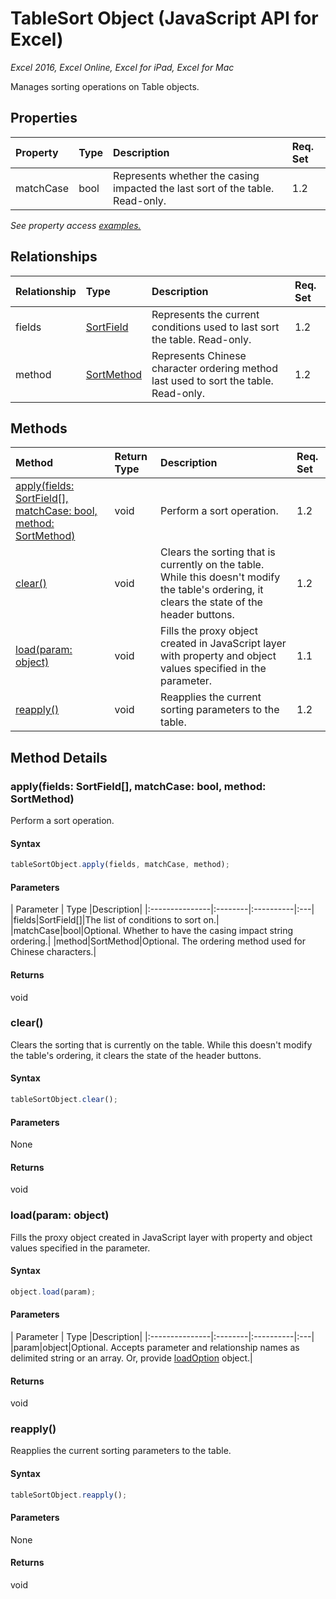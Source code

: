 # TableSort Object (JavaScript API for Excel)

_Excel 2016, Excel Online, Excel for iPad, Excel for Mac_

Manages sorting operations on Table objects.

## Properties

| Property	   | Type	|Description| Req. Set|
|:---------------|:--------|:----------|:----|
|matchCase|bool|Represents whether the casing impacted the last sort of the table. Read-only.|1.2||

_See property access [examples.](#property-access-examples)_

## Relationships
| Relationship | Type	|Description| Req. Set|
|:---------------|:--------|:----------|:----|
|fields|[SortField](sortfield.md)|Represents the current conditions used to last sort the table. Read-only.|1.2||
|method|[SortMethod](sortmethod.md)|Represents Chinese character ordering method last used to sort the table. Read-only.|1.2||

## Methods

| Method		   | Return Type	|Description| Req. Set|
|:---------------|:--------|:----------|:----|
|[apply(fields: SortField[], matchCase: bool, method: SortMethod)](#applyfields-sortfield-matchcase-bool-method-sortmethod)|void|Perform a sort operation.|1.2|
|[clear()](#clear)|void|Clears the sorting that is currently on the table. While this doesn't modify the table's ordering, it clears the state of the header buttons.|1.2|
|[load(param: object)](#loadparam-object)|void|Fills the proxy object created in JavaScript layer with property and object values specified in the parameter.|1.1|
|[reapply()](#reapply)|void|Reapplies the current sorting parameters to the table.|1.2|

## Method Details


### apply(fields: SortField[], matchCase: bool, method: SortMethod)
Perform a sort operation.

#### Syntax
```js
tableSortObject.apply(fields, matchCase, method);
```

#### Parameters
| Parameter	   | Type	|Description|
|:---------------|:--------|:----------|:---|
|fields|SortField[]|The list of conditions to sort on.|
|matchCase|bool|Optional. Whether to have the casing impact string ordering.|
|method|SortMethod|Optional. The ordering method used for Chinese characters.|

#### Returns
void

### clear()
Clears the sorting that is currently on the table. While this doesn't modify the table's ordering, it clears the state of the header buttons.

#### Syntax
```js
tableSortObject.clear();
```

#### Parameters
None

#### Returns
void

### load(param: object)
Fills the proxy object created in JavaScript layer with property and object values specified in the parameter.

#### Syntax
```js
object.load(param);
```

#### Parameters
| Parameter	   | Type	|Description|
|:---------------|:--------|:----------|:---|
|param|object|Optional. Accepts parameter and relationship names as delimited string or an array. Or, provide [loadOption](loadoption.md) object.|

#### Returns
void

### reapply()
Reapplies the current sorting parameters to the table.

#### Syntax
```js
tableSortObject.reapply();
```

#### Parameters
None

#### Returns
void
